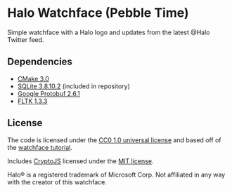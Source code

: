 # Halo Watchface (Pebble Time)

Simple watchface with a Halo logo and updates from the latest @Halo Twitter feed.

## Dependencies

 * [CMake 3.0](http://www.cmake.org/)
 * [SQLite 3.8.10.2](https://www.sqlite.org/) (included in repository)
 * [Google Protobuf 2.6.1](https://github.com/google/protobuf)
 * [FLTK 1.3.3](http://www.fltk.org/index.php)

## License

The code is licensed under the [CC0 1.0 universal license](LICENSE.md) and based off of the [watchface tutorial](https://github.com/pebble-examples/watchface-tutorial).

Includes [CryptoJS](https://code.google.com/p/crypto-js/) licensed under the [MIT license](https://code.google.com/p/crypto-js/wiki/License).

Halo® is a registered trademark of Microsoft Corp. Not affiliated in any way with the creator of this watchface.